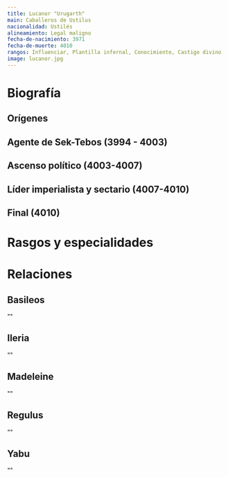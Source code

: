 ```yaml
---
title: Lucanor "Urugarth"
main: Caballeros de Ustilus
nacionalidad: Ustilés
alineamiento: Legal maligno
fecha-de-nacimiento: 3971
fecha-de-muerte: 4010
rangos: Influenciar, Plantilla infernal, Conocimiento, Castigo divino
image: lucanor.jpg
---
```




# Biografía

## Orígenes



## Agente de Sek-Tebos (3994 - 4003)



## Ascenso político (4003-4007)



## Líder imperialista y sectario (4007-4010)



## Final (4010)



# Rasgos y especialidades



# Relaciones

## Basileos

""

## Ileria

""

## Madeleine

""

## Regulus

""

## Yabu

""
